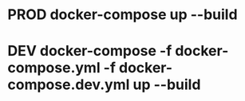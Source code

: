 # PROD docker-compose up --build
# DEV docker-compose -f docker-compose.yml -f docker-compose.dev.yml up --build